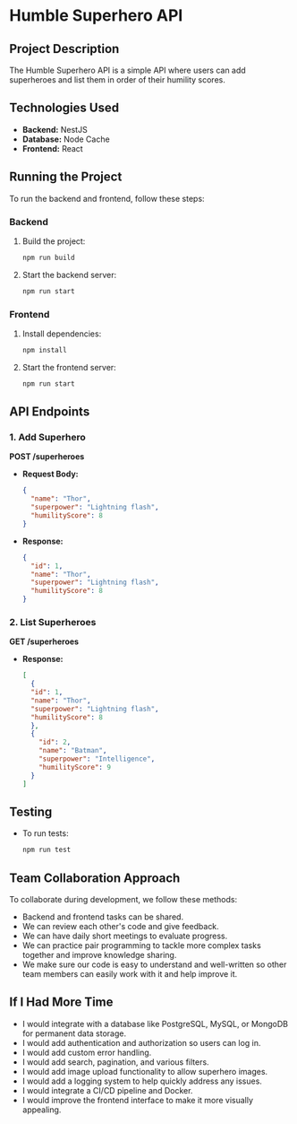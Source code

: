 
# Humble Superhero API

## Project Description

The Humble Superhero API is a simple API where users can add superheroes and list them in order of their humility scores.

## Technologies Used

- **Backend:** NestJS
- **Database:** Node Cache
- **Frontend:** React

## Running the Project

To run the backend and frontend, follow these steps:

### Backend

1. Build the project:
   ```bash
   npm run build
   ```
2. Start the backend server:
   ```bash
   npm run start
   ```

### Frontend

1. Install dependencies:
   ```bash
   npm install
   ```
2. Start the frontend server:
   ```bash
   npm run start
   ```

## API Endpoints

### **1. Add Superhero**

**POST /superheroes**

- **Request Body:**
  ```json
  {
    "name": "Thor",
    "superpower": "Lightning flash",
    "humilityScore": 8
  }
  ```
- **Response:**
  ```json
  {
    "id": 1,
    "name": "Thor",
    "superpower": "Lightning flash",
    "humilityScore": 8
  }
  ```

### **2. List Superheroes**

**GET /superheroes**

- **Response:**
  ```json
  [
    {
    "id": 1,
    "name": "Thor",
    "superpower": "Lightning flash",
    "humilityScore": 8
    },
    {
      "id": 2,
      "name": "Batman",
      "superpower": "Intelligence",
      "humilityScore": 9
    }
  ]
  ```

## Testing

- To run tests:
  ```bash
  npm run test
  ```

## Team Collaboration Approach

To collaborate during development, we follow these methods:

   - Backend and frontend tasks can be shared.
   - We can review each other's code and give feedback.
   - We can have daily short meetings to evaluate progress.
   - We can practice pair programming to tackle more complex tasks together and improve knowledge sharing.
   - We make sure our code is easy to understand and well-written so other team members can easily work with it and help improve it.

## If I Had More Time

   - I would integrate with a database like PostgreSQL, MySQL, or MongoDB for permanent data storage.
   - I would add authentication and authorization so users can log in.
   - I would add custom error handling.
   - I would add search, pagination, and various filters.
   - I would add image upload functionality to allow superhero images.
   - I would add a logging system to help quickly address any issues.
   - I would integrate a CI/CD pipeline and Docker.
   - I would improve the frontend interface to make it more visually appealing.